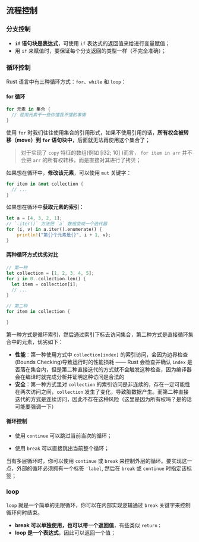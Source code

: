 ## 流程控制

### 分支控制

+ **`if` 语句块是表达式**，可使用 `if` 表达式的返回值来给进行变量赋值；
+ 用 `if` 来赋值时，要保证每个分支返回的类型一样（不完全准确）；

### 循环控制

Rust 语言中有三种循环方式：`for`、`while` 和 `loop`：

#### for 循环

```rust
for 元素 in 集合 {
  // 使用元素干一些你懂我不懂的事情
}
```

使用 `for` 时我们往往使用集合的引用形式，如果不使用引用的话，**所有权会被转移（move）到 `for` 语句块中**，后面就无法再使用这个集合了；

> 对于实现了 `copy` 特征的数组(例如 [i32; 10] )而言， `for item in arr` 并不会把 `arr` 的所有权转移，而是直接对其进行了拷贝；

如果想在循环中，**修改该元素**，可以使用 `mut` 关键字：

```rust
for item in &mut collection {
  // ...
}
```

如果想在循环中**获取元素的索引**：

```rust
let a = [4, 3, 2, 1];
// `.iter()` 方法把 `a` 数组变成一个迭代器
for (i, v) in a.iter().enumerate() {
    println!("第{}个元素是{}", i + 1, v);
}
```

#### 两种循环方式优劣对比

```rust
// 第一种
let collection = [1, 2, 3, 4, 5];
for i in 0..collection.len() {
  let item = collection[i];
  // ...
}

// 第二种
for item in collection {

}
```

第一种方式是循环索引，然后通过索引下标去访问集合，第二种方式是直接循环集合中的元素，优劣如下：

- **性能**：第一种使用方式中 `collection[index]` 的索引访问，会因为边界检查(Bounds Checking)导致运行时的性能损耗 —— Rust 会检查并确认 `index` 是否落在集合内，但是第二种直接迭代的方式就不会触发这种检查，因为编译器会在编译时就完成分析并证明这种访问是合法的
- **安全**：第一种方式里对 `collection` 的索引访问是非连续的，存在一定可能性在两次访问之间，`collection` 发生了变化，导致脏数据产生。而第二种直接迭代的方式是连续访问，因此不存在这种风险（这里是因为所有权吗？是的话可能要强调一下）

#### 循环控制

+ 使用 `continue` 可以跳过当前当次的循环；

+ 使用 `break` 可以直接跳出当前整个循环；

当有多层循环时，你可以使用 `continue` 或 `break` 来控制外层的循环。要实现这一点，外部的循环必须拥有一个标签 `'label`, 然后在 `break` 或 `continue` 时指定该标签；

### loop 

`loop` 就是一个简单的无限循环，你可以在内部实现逻辑通过 `break` 关键字来控制循环何时结束。

- **break 可以单独使用，也可以带一个返回值**，有些类似 `return；`
- **loop 是一个表达式**，因此可以返回一个值；